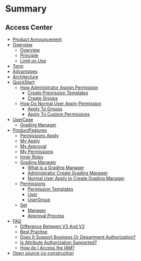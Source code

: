# Summary

##  Access Center 
* [Product Announcement](https://bk.tencent.com/s-mart/community/question/4057)
* [Overview]()
    * [Overview](UserGuide/Overview/README.md)
    * [Principle](UserGuide/Overview/Principle.md)
    * [Limit on Use](UserGuide/Overview/UseLimit.md)
* [Term](UserGuide/Term/Term.md)
* [Advantages](UserGuide/Advantages/Advantages.md)
* [Architecture](UserGuide/Architecture/Architecture.md)
* [QuickStart]()
    * [How Administrator Assign Permission]()
        * [Create Premission Templates](UserGuide/QuickStart/CreatePremissionTemplates.md)
        * [Create Groups](UserGuide/QuickStart/CreateGroups.md)
    * [How Do Normal User Apply Permission]()
        * [Apply To Groups](UserGuide/QuickStart/ApplyToGroups.md)
        * [Apply To Custom Permissions](UserGuide/QuickStart/ApplyToCustomPermissions.md)
* [UserCase]()
    * [Grading Manager](UserGuide/UserCase/GradingManager.md)
* [ProductFeatures]()
    * [Permissions Apply](UserGuide/ProductFeatures/PermissionsApply.md)
    * [My Apply](UserGuide/ProductFeatures/MyApply.md)
    * [My Approval](UserGuide/ProductFeatures/MyApproval.md)
    * [My Permissions](UserGuide/ProductFeatures/MyPermissions.md)
    * [Inner Roles](UserGuide/ProductFeatures/InnerRoles.md)
    * [Grading Manager]()
        * [What is a Grading Manager](UserGuide/ProductFeatures/GradingManager.md)
        * [Administrator Create Grading Manager](UserGuide/ProductFeatures/ManagerCreate.md)
        * [Normal User Apply to Create Grading Manager](UserGuide/ProductFeatures/UserApply.md)
    * [Permissions]()
        * [Permission Templates](UserGuide/ProductFeatures/PermissionTemplates.md)
        * [User](UserGuide/ProductFeatures/Users.md) 
        * [UserGroup](UserGuide/ProductFeatures/Groups.md)
    * [Set]()
        * [Manager](UserGuide/ProductFeatures/Manager.md)
        * [Approval Process](UserGuide/ProductFeatures/Approval.md)
* [FAQ]()
    * [Difference Between V3 And V2](UserGuide/FAQ/Diffv2v3.md)
    * [Best Practise](UserGuide/FAQ/Bestpractise.md)
    * [Does It Support Business Or Department Authorization?](UserGuide/FAQ/Orggrants.md)
    * [Is Attribute Authorization Supported?](UserGuide/FAQ/Attribute.md)
    * [How do I Access the IAM?](UserGuide/FAQ/SystemAccess.md)
* [Open source co-construction](https://github.com/TencentBlueKing/bk-iam-saas)
